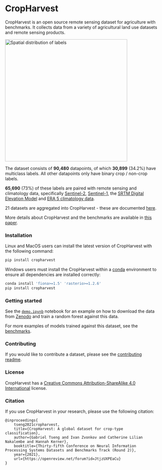 # CropHarvest

CropHarvest is an open source remote sensing dataset for agriculture with benchmarks. It collects data from a variety of agricultural land use datasets and remote sensing products.

<img src="diagrams/labels_spatial_distribution.png" alt="Spatial distribution of labels" height="400px"/>

The dataset consists of **90,480** datapoints, of which **30,899** (34.2%) have multiclass labels. All other datapoints only have binary crop / non-crop labels.

**65,690** (73%) of these labels are paired with remote sensing and climatology data, specifically [Sentinel-2](https://sentinel.esa.int/web/sentinel/missions/sentinel-2), [Sentinel-1](https://sentinel.esa.int/web/sentinel/missions/sentinel-1/), the [SRTM Digital Elevation Model](https://cgiarcsi.community/data/srtm-90m-digital-elevation-database-v4-1/) and [ERA 5 climatology data](https://www.ecmwf.int/en/forecasts/datasets/reanalysis-datasets/era5).

21 datasets are aggregated into CropHarvest - these are documented [here](https://github.com/nasaharvest/cropharvest/blob/main/datasets.md).

More details about CropHarvest and the benchmarks are available in [this paper](https://openreview.net/forum?id=JtjzUXPEaCu).

### Installation
Linux and MacOS users can install the latest version of CropHarvest with the following command:
```bash
pip install cropharvest
```
Windows users must install the CropHarvest within a [conda](https://docs.conda.io/en/latest/miniconda.html) environment to ensure all dependencies are installed correctly:
```bash
conda install 'fiona>=1.5' 'rasterio>=1.2.6'
pip install cropharvest
```

### Getting started
See the [`demo.ipynb`](https://github.com/nasaharvest/cropharvest/blob/main/demo.ipynb) notebook for an example on how to download the data from [Zenodo](https://zenodo.org/record/5533193) and train a random forest against this data.

For more examples of models trained against this dataset, see the [benchmarks](https://github.com/nasaharvest/cropharvest/blob/main/benchmarks).

### Contributing
If you would like to contribute a dataset, please see the [contributing readme](https://github.com/nasaharvest/cropharvest/blob/main/contributing.md).

### License
CropHarvest has a [Creative Commons Attribution-ShareAlike 4.0 International](https://github.com/nasaharvest/cropharvest/blob/main/LICENSE.txt) license.

### Citation

If you use CropHarvest in your research, please use the following citation:
```
@inproceedings{
    tseng2021cropharvest,
    title={CropHarvest: A global dataset for crop-type classification},
    author={Gabriel Tseng and Ivan Zvonkov and Catherine Lilian Nakalembe and Hannah Kerner},
    booktitle={Thirty-fifth Conference on Neural Information Processing Systems Datasets and Benchmarks Track (Round 2)},
    year={2021},
    url={https://openreview.net/forum?id=JtjzUXPEaCu}
}
```
